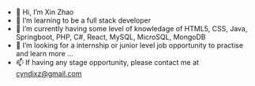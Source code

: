 - 👋 Hi, I’m Xin Zhao
- 👀 I’m learning to be a full stack developer
- 🌱 I’m currently having some level of knowledage of HTML5, CSS, Java, Springboot, PHP, C#, React, MySQL, MicroSQL, MongoDB
- 💞️ I’m looking for a internship or junior level job opportunity to practise and learn more ...
- 📫 If having any stage opportunity, please contact me at cyndixz@gmail.com

<!---
zaradudu/zaradudu is a ✨ special ✨ repository because its `README.md` (this file) appears on your GitHub profile.
You can click the Preview link to take a look at your changes.
--->
